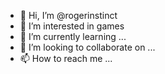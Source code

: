 - 👋 Hi, I’m @rogerinstinct
- 👀 I’m interested in games
- 🌱 I’m currently learning ...
- 💞️ I’m looking to collaborate on ...
- 📫 How to reach me ...

<!---
rogerinstinct/rogerinstinct is a ✨ special ✨ repository because its `README.md` (this file) appears on your GitHub profile.
You can click the Preview link to take a look at your changes.
--->
